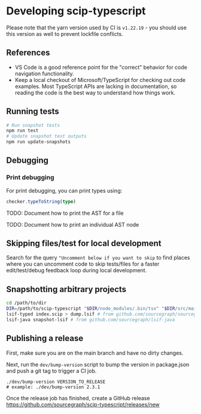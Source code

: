 # Developing scip-typescript

Please note that the yarn version used by CI is `v1.22.19` - you should use this version as well to prevent lockfile conflicts.

## References

- VS Code is a good reference point for the "correct" behavior
  for code navigation functionality.
- Keep a local checkout of Microsoft/TypeScript for checking out code examples.
  Most TypeScript APIs are lacking in documentation,
  so reading the code is the best way to understand how things work.

## Running tests

```sh
# Run snapshot tests
npm run test
# Update snapshot test outputs
npm run update-snapshots
```

## Debugging

### Print debugging

For print debugging, you can print types using:

```typescript
checker.typeToString(type)
```

TODO: Document how to print the AST for a file

TODO: Document how to print an individual AST node

## Skipping files/test for local development

Search for the query `"Uncomment below if you want to skip` to find places where
you can uncomment code to skip tests/files for a faster edit/test/debug feedback
loop during local development.

## Snapshotting arbitrary projects

```sh
cd /path/to/dir
DIR=/path/to/scip-typescript "$DIR/node_modules/.bin/tsx" "$DIR/src/main.ts" index # add --yarn-workspaces if applicable
lsif-typed index.scip > dump.lsif # from github.com/sourcegraph/sourcegraph/lib/codeintel/tools/lsif-typed
lsif-java snapshot-lsif # from github.com/sourcegraph/lsif-java
```

## Publishing a release

First, make sure you are on the main branch and have no dirty changes.

Next, run the `dev/bump-version` script to bump the version in package.json and
push a git tag to trigger a CI job.

```
./dev/bump-version VERSION_TO_RELEASE
# example: ./dev/bump-version 2.3.1
```

Once the release job has finished, create a GitHub release
https://github.com/sourcegraph/scip-typescript/releases/new

